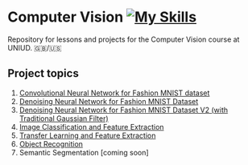 # Computer Vision [![My Skills](https://skillicons.dev/icons?i=python,pytorch)](https://skillicons.dev)

Repository for lessons and projects for the Computer Vision course at UNIUD. :uk:/:us:


## Project topics

1. [Convolutional Neural Network for Fashion MNIST dataset](https://github.com/laravignotto/uni-computer-vision/tree/master/project-1) 
2. [Denoising Neural Network for Fashion MNIST Dataset](https://github.com/laravignotto/uni-computer-vision/tree/master/project-2)
3. [Denoising Neural Network for Fashion MNIST Dataset V2 (with Traditional Gaussian Filter)](https://github.com/laravignotto/uni-computer-vision/tree/master/project-3)
4. [Image Classification and Feature Extraction](https://github.com/laravignotto/uni-computer-vision/tree/master/project-4)
5. [Transfer Learning and Feature Extraction](https://github.com/laravignotto/uni-computer-vision/tree/master/project-5)
6. [Object Recognition](https://github.com/laravignotto/uni-computer-vision/tree/master/project-6)
7. Semantic Segmentation [coming soon] 

